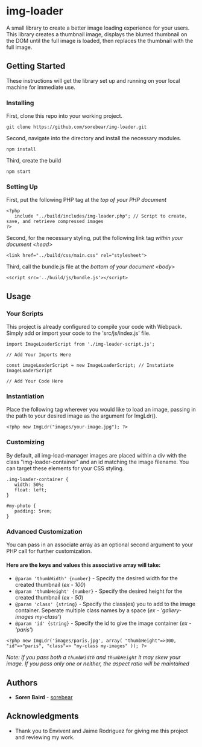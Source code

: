 # img-loader
A small library to create a better image loading experience for your users. This library creates a thumbnail image, displays the blurred thumbnail on the DOM until the full image is loaded, then replaces the thumbnail with the full image.


## Getting Started

These instructions will get the library set up and running on your local machine for immediate use.


### Installing

First, clone this repo into your working project. 

```
git clone https://github.com/sorebear/img-loader.git
```


Second, navigate into the directory and install the necessary modules.

```
npm install
```


Third, create the build

```
npm start
```

### Setting Up

First, put the following PHP tag at the *top of your PHP document*

```
<?php 
   include "../build/includes/img-loader.php"; // Script to create, save, and retrieve compressed images
?>
```


Second, for the necessary styling, put the following link tag *within your document \<head>*

```
<link href="../build/css/main.css" rel="stylesheet">
```


Third, call the bundle.js file at the *bottom of your document \<body>*

```
<script src='../build/js/bundle.js'></script>
```


## Usage

### Your Scripts

This project is already configured to compile your code with Webpack. Simply add or import your code to the 'src/js/index.js' file.

```
import ImageLoaderScript from './img-loader-script.js';

// Add Your Imports Here

const imageLoaderScript = new ImageLoaderScript; // Instatiate ImageLoaderScript

// Add Your Code Here
```

### Instantiation

Place the following tag wherever you would like to load an image, passing in the path to your desired image as the argument for ImgLdr().

```
<?php new ImgLdr("images/your-image.jpg"); ?>
```


### Customizing

By default, all img-load-manager images are placed within a div with the class "img-loader-container" and an id matching the image filename. You can target these elements for your CSS styling. 

```
.img-loader-container {
   width: 50%;
   float: left;
}

#my-photo {
   padding: 5rem;
}
```
### Advanced Customization

You can pass in an associate array as an optional second argument to your PHP call for further customization. 

#### Here are the keys and values this associative array will take:
* `@param 'thumbWidth' {number}` - Specify the desired width for the created thumbnail \(*ex - 100*)
* `@param 'thumbHeight' {number}` - Specify the desired height for the created thumbnail \(*ex - 50*)
* `@param 'class' {string}` - Specify the class(es) you to add to the image container. Seperate multiple class names by a space \(*ex - 'gallery-images my-class'*)
* `@param 'id' {string}` - Specify the id to give the image container \(*ex - 'paris'*)

```
<?php new ImgLdr('images/paris.jpg', array( "thumbHeight"=>300, "id"=>"paris", "class"=> "my-class my-images" )); ?>
```
*Note: If you pass both a `thumbWidth` and `thumbHeight` it may skew your image. If you pass only one or neither, the aspect ratio will be maintained*

## Authors

* **Soren Baird** - [sorebear](https://github.com/sorebear)


## Acknowledgments

* Thank you to Envivent and Jaime Rodriguez for giving me this project and reviewing my work. 
